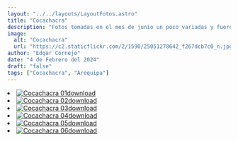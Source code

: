 ```yaml
---
layout: "../../layouts/LayoutFotos.astro"
title: "Cocachacra"
description: "Fotos tomadas en el mes de junio un poco variadas y fueron tomadas en Arequipa"
image:
  alt: "Cocachacra"
  url: "https://c2.staticflickr.com/2/1590/25051278642_f267dcb7c0_n.jpg"
author: "Edgar Cornejo"
date: "4 de Febrero del 2024"
draft: "false"
tags: ["Cocachacra", "Arequipa"]
---
```


<li><a href="https://c2.staticflickr.com/2/1637/25169573295_9206783357_o.jpg" download title="Descargar"><img src="https://c2.staticflickr.com/2/1637/25169573295_c2577c649e_n.jpg" loading="lazy" alt="Cocachacra 01"><span class="material-symbols-rounded">download</span></a></li>
<li><a href="https://c2.staticflickr.com/2/1590/25051278642_99c3490595_o.jpg" download title="Descargar"><img src="https://c2.staticflickr.com/2/1590/25051278642_f267dcb7c0_n.jpg" loading="lazy" alt="Cocachacra 02"><span class="material-symbols-rounded">download</span></a></li>
<li><a href="https://c2.staticflickr.com/2/1565/25051256412_cd49923114_o.jpg" download title="Descargar"><img src="https://c2.staticflickr.com/2/1565/25051256412_255d0a16bc_n.jpg" loading="lazy" alt="Cocachacra 03"><span class="material-symbols-rounded">download</span></a></li>
<li><a href="https://c2.staticflickr.com/2/1708/25143159976_41f56c7f68_o.jpg" download title="Descargar"><img src="https://c2.staticflickr.com/2/1708/25143159976_9b5ee4bcaf_n.jpg" loading="lazy" alt="Cocachacra 04"><span class="material-symbols-rounded">download</span></a></li>
<li><a href="https://c2.staticflickr.com/2/1702/24801766769_ccafb23026_o.jpg" download title="Descargar"><img src="https://c2.staticflickr.com/2/1702/24801766769_e0252edb42_n.jpg" loading="lazy" alt="Cocachacra 05"><span class="material-symbols-rounded">download</span></a></li>
<li><a href="https://c2.staticflickr.com/2/1669/25169459105_88a66ca6da_o.jpg" download title="Descargar"><img src="https://c2.staticflickr.com/2/1669/25169459105_85e24c0d80_k.jpg" loading="lazy" alt="Cocachacra 06"><span class="material-symbols-rounded">download</span></a></li>
